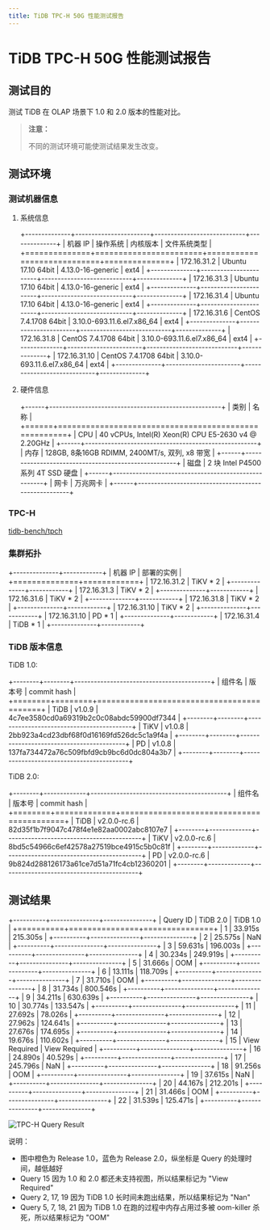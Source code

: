 ```yaml
---
title: TiDB TPC-H 50G 性能测试报告
---
```


# TiDB TPC-H 50G 性能测试报告

## 测试目的

测试 TiDB 在 OLAP 场景下 1.0 和 2.0 版本的性能对比。

> **注意：**
>
> 不同的测试环境可能使测试结果发生改变。

## 测试环境

### 测试机器信息

1. 系统信息

    +--------------+-----------------------+----------------------------+--------------+
    | 机器 IP      | 操作系统              | 内核版本                   | 文件系统类型 |
    +==============+=======================+============================+==============+
    | 172.16.31.2  | Ubuntu 17.10 64bit    | 4.13.0-16-generic          | ext4         |
    +--------------+-----------------------+----------------------------+--------------+
    | 172.16.31.3  | Ubuntu 17.10 64bit    | 4.13.0-16-generic          | ext4         |
    +--------------+-----------------------+----------------------------+--------------+
    | 172.16.31.4  | Ubuntu 17.10 64bit    | 4.13.0-16-generic          | ext4         |
    +--------------+-----------------------+----------------------------+--------------+
    | 172.16.31.6  | CentOS 7.4.1708 64bit | 3.10.0-693.11.6.el7.x86_64 | ext4         |
    +--------------+-----------------------+----------------------------+--------------+
    | 172.16.31.8  | CentOS 7.4.1708 64bit | 3.10.0-693.11.6.el7.x86_64 | ext4         |
    +--------------+-----------------------+----------------------------+--------------+
    | 172.16.31.10 | CentOS 7.4.1708 64bit | 3.10.0-693.11.6.el7.x86_64 | ext4         |
    +--------------+-----------------------+----------------------------+--------------+

2. 硬件信息

    +------+-----------------------------------------------------+
    | 类别 | 名称                                                |
    +======+=====================================================+
    | CPU  | 40 vCPUs, Intel(R) Xeon(R) CPU E5-2630 v4 @ 2.20GHz |
    +------+-----------------------------------------------------+
    | 内存 | 128GB, 8条16GB RDIMM, 2400MT/s, 双列, x8 带宽       |
    +------+-----------------------------------------------------+
    | 磁盘 | 2 块 Intel P4500 系列 4T SSD 硬盘                   |
    +------+-----------------------------------------------------+
    | 网卡 | 万兆网卡                                            |
    +------+-----------------------------------------------------+

### TPC-H

[tidb-bench/tpch](https://github.com/pingcap/tidb-bench/tree/master/tpch)

### 集群拓扑

+--------------+------------+
| 机器 IP      | 部署的实例 |
+==============+============+
| 172.16.31.2  | TiKV \* 2  |
+--------------+------------+
| 172.16.31.3  | TiKV \* 2  |
+--------------+------------+
| 172.16.31.6  | TiKV \* 2  |
+--------------+------------+
| 172.16.31.8  | TiKV \* 2  |
+--------------+------------+
| 172.16.31.10 | TiKV \* 2  |
+--------------+------------+
| 172.16.31.10 | PD \* 1    |
+--------------+------------+
| 172.16.31.4  | TiDB \* 1  |
+--------------+------------+

### TiDB 版本信息

TiDB 1.0:

+--------+--------+------------------------------------------+
| 组件名 | 版本号 | commit hash                              |
+========+========+==========================================+
| TiDB   | v1.0.9 | 4c7ee3580cd0a69319b2c0c08abdc59900df7344 |
+--------+--------+------------------------------------------+
| TiKV   | v1.0.8 | 2bb923a4cd23dbf68f0d16169fd526dc5c1a9f4a |
+--------+--------+------------------------------------------+
| PD     | v1.0.8 | 137fa734472a76c509fbfd9cb9bc6d0dc804a3b7 |
+--------+--------+------------------------------------------+

TiDB 2.0:

+--------+-------------+------------------------------------------+
| 组件名 | 版本号      | commit hash                              |
+========+=============+==========================================+
| TiDB   | v2.0.0-rc.6 | 82d35f1b7f9047c478f4e1e82aa0002abc8107e7 |
+--------+-------------+------------------------------------------+
| TiKV   | v2.0.0-rc.6 | 8bd5c54966c6ef42578a27519bce4915c5b0c81f |
+--------+-------------+------------------------------------------+
| PD     | v2.0.0-rc.6 | 9b824d288126173a61ce7d51a71fc4cb12360201 |
+--------+-------------+------------------------------------------+

## 测试结果

+----------+---------------+---------------+
| Query ID | TiDB 2.0      | TiDB 1.0      |
+==========+===============+===============+
| 1        | 33.915s       | 215.305s      |
+----------+---------------+---------------+
| 2        | 25.575s       | NaN           |
+----------+---------------+---------------+
| 3        | 59.631s       | 196.003s      |
+----------+---------------+---------------+
| 4        | 30.234s       | 249.919s      |
+----------+---------------+---------------+
| 5        | 31.666s       | OOM           |
+----------+---------------+---------------+
| 6        | 13.111s       | 118.709s      |
+----------+---------------+---------------+
| 7        | 31.710s       | OOM           |
+----------+---------------+---------------+
| 8        | 31.734s       | 800.546s      |
+----------+---------------+---------------+
| 9        | 34.211s       | 630.639s      |
+----------+---------------+---------------+
| 10       | 30.774s       | 133.547s      |
+----------+---------------+---------------+
| 11       | 27.692s       | 78.026s       |
+----------+---------------+---------------+
| 12       | 27.962s       | 124.641s      |
+----------+---------------+---------------+
| 13       | 27.676s       | 174.695s      |
+----------+---------------+---------------+
| 14       | 19.676s       | 110.602s      |
+----------+---------------+---------------+
| 15       | View Required | View Required |
+----------+---------------+---------------+
| 16       | 24.890s       | 40.529s       |
+----------+---------------+---------------+
| 17       | 245.796s      | NaN           |
+----------+---------------+---------------+
| 18       | 91.256s       | OOM           |
+----------+---------------+---------------+
| 19       | 37.615s       | NaN           |
+----------+---------------+---------------+
| 20       | 44.167s       | 212.201s      |
+----------+---------------+---------------+
| 21       | 31.466s       | OOM           |
+----------+---------------+---------------+
| 22       | 31.539s       | 125.471s      |
+----------+---------------+---------------+

![TPC-H Query Result](/media/tpch-query-result.png)

说明：

- 图中橙色为 Release 1.0，蓝色为 Release 2.0，纵坐标是 Query 的处理时间，越低越好
- Query 15 因为 1.0 和 2.0 都还未支持视图，所以结果标记为 "View Required"
- Query 2, 17, 19 因为 TiDB 1.0 长时间未跑出结果，所以结果标记为 "Nan"
- Query 5, 7, 18, 21 因为 TiDB 1.0 在跑的过程中内存占用过多被 oom-killer 杀死，所以结果标记为 "OOM"
